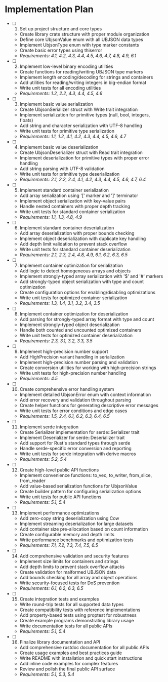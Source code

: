 # Implementation Plan

- [ ] 1. Set up project structure and core types
  - Create library crate structure with proper module organization
  - Define core UbjsonValue enum with all UBJSON data types
  - Implement UbjsonType enum with type marker constants
  - Create basic error types using thiserror
  - _Requirements: 4.1, 4.2, 4.3, 4.4, 4.5, 4.6, 4.7, 4.8, 4.9, 6.1_

- [ ] 2. Implement low-level binary encoding utilities
  - Create functions for reading/writing UBJSON type markers
  - Implement length encoding/decoding for strings and containers
  - Add utilities for reading/writing integers in big-endian format
  - Write unit tests for all encoding utilities
  - _Requirements: 1.2, 2.2, 4.3, 4.4, 4.5, 4.6_

- [ ] 3. Implement basic value serialization
  - Create UbjsonSerializer struct with Write trait integration
  - Implement serialization for primitive types (null, bool, integers, floats)
  - Add string and character serialization with UTF-8 handling
  - Write unit tests for primitive type serialization
  - _Requirements: 1.1, 1.2, 4.1, 4.2, 4.3, 4.4, 4.5, 4.6, 4.7_

- [ ] 4. Implement basic value deserialization
  - Create UbjsonDeserializer struct with Read trait integration
  - Implement deserialization for primitive types with proper error handling
  - Add string parsing with UTF-8 validation
  - Write unit tests for primitive type deserialization
  - _Requirements: 2.1, 2.2, 2.4, 4.1, 4.2, 4.3, 4.4, 4.5, 4.6, 4.7, 6.4_

- [ ] 5. Implement standard container serialization
  - Add array serialization using '[' marker and ']' terminator
  - Implement object serialization with key-value pairs
  - Handle nested containers with proper depth tracking
  - Write unit tests for standard container serialization
  - _Requirements: 1.1, 1.3, 4.8, 4.9_

- [ ] 6. Implement standard container deserialization
  - Add array deserialization with proper bounds checking
  - Implement object deserialization with duplicate key handling
  - Add depth limit validation to prevent stack overflow
  - Write unit tests for standard container deserialization
  - _Requirements: 2.1, 2.3, 2.4, 4.8, 4.9, 6.1, 6.2, 6.3, 6.5_

- [ ] 7. Implement container optimization for serialization
  - Add logic to detect homogeneous arrays and objects
  - Implement strongly-typed array serialization with '$' and '#' markers
  - Add strongly-typed object serialization with type and count optimization
  - Create configuration options for enabling/disabling optimizations
  - Write unit tests for optimized container serialization
  - _Requirements: 1.3, 1.4, 3.1, 3.2, 3.4, 3.5_

- [ ] 8. Implement container optimization for deserialization
  - Add parsing for strongly-typed array format with type and count
  - Implement strongly-typed object deserialization
  - Handle both counted and uncounted optimized containers
  - Write unit tests for optimized container deserialization
  - _Requirements: 2.3, 3.1, 3.2, 3.3, 3.5_

- [ ] 9. Implement high-precision number support
  - Add HighPrecision variant handling in serialization
  - Implement high-precision number parsing and validation
  - Create conversion utilities for working with high-precision strings
  - Write unit tests for high-precision number handling
  - _Requirements: 4.5_

- [ ] 10. Create comprehensive error handling system
  - Implement detailed UbjsonError enum with context information
  - Add error recovery and validation throughout parsing
  - Create helper functions for generating descriptive error messages
  - Write unit tests for error conditions and edge cases
  - _Requirements: 1.5, 2.4, 6.1, 6.2, 6.3, 6.4, 6.5_

- [ ] 11. Implement serde integration
  - Create Serializer implementation for serde::Serializer trait
  - Implement Deserializer for serde::Deserializer trait
  - Add support for Rust's standard types through serde
  - Handle serde-specific error conversion and reporting
  - Write unit tests for serde integration with derive macros
  - _Requirements: 5.2, 5.4_

- [ ] 12. Create high-level public API functions
  - Implement convenience functions: to_vec, to_writer, from_slice, from_reader
  - Add value-based serialization functions for UbjsonValue
  - Create builder pattern for configuring serialization options
  - Write unit tests for public API functions
  - _Requirements: 5.1, 5.4_

- [ ] 13. Implement performance optimizations
  - Add zero-copy string deserialization using Cow<str>
  - Implement streaming deserialization for large datasets
  - Add container size pre-allocation based on count information
  - Create configurable memory and depth limits
  - Write performance benchmarks and optimization tests
  - _Requirements: 7.1, 7.2, 7.3, 7.4, 7.5, 6.5_

- [ ] 14. Add comprehensive validation and security features
  - Implement size limits for containers and strings
  - Add depth limits to prevent stack overflow attacks
  - Create validation for malformed UBJSON data
  - Add bounds checking for all array and object operations
  - Write security-focused tests for DoS prevention
  - _Requirements: 6.1, 6.2, 6.3, 6.5_

- [ ] 15. Create integration tests and examples
  - Write round-trip tests for all supported data types
  - Create compatibility tests with reference implementations
  - Add property-based tests using proptest for robustness
  - Create example programs demonstrating library usage
  - Write documentation tests for all public APIs
  - _Requirements: 5.1, 5.4_

- [ ] 16. Finalize library documentation and API
  - Add comprehensive rustdoc documentation for all public APIs
  - Create usage examples and best practices guide
  - Write README with installation and quick start instructions
  - Add inline code examples for complex features
  - Review and polish the final public API surface
  - _Requirements: 5.1, 5.3, 5.4_